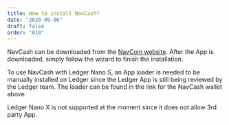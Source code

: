 ```yaml
---
title: How to install NavCash?
date: "2020-09-06"
draft: false
order: "010"
---
```


NavCash can be downloaded from the [NavCoin website](https://navcoin.org/en/wallets/). After the App is downloaded, simply follow the wizard to finish the installation.

To use NavCash with Ledger Nano S, an App loader is needed to be manually installed on Ledger since the Ledger App is still being reviewed by the Ledger team. The loader can be found in the link for the NavCash wallet above.

Ledger Nano X is not supported at the moment since it does not allow 3rd party App.
